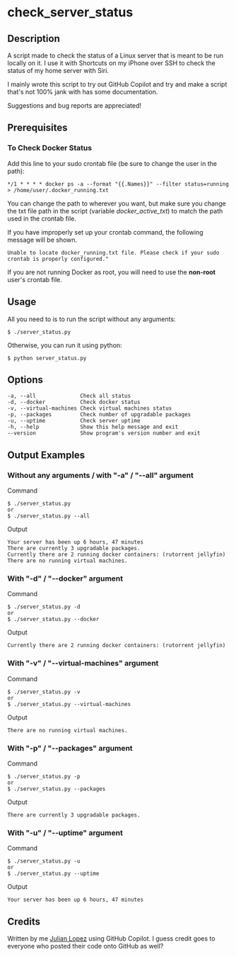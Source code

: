 # check_server_status

## Description

A script made to check the status of a Linux server that is meant to be run locally on it. I use it with Shortcuts on my iPhone over SSH to check the status of my home server with Siri.

I mainly wrote this script to try out GitHub Copilot and try and make a script that's not 100% jank with has some documentation.

Suggestions and bug reports are appreciated!

## Prerequisites

### To Check Docker Status

Add this line to your sudo crontab file (be sure to change the user in the path):

    */1 * * * * docker ps -a --format "{{.Names}}" --filter status=running > /home/user/.docker_running.txt

You can change the path to wherever you want, but make sure you change the txt file path in the script (variable *docker_active_txt*) to match the path used in the crontab file.

If you have improperly set up your crontab command, the following message will be shown.
	
	Unable to locate docker_running.txt file. Please check if your sudo crontab is properly configured."

If you are not running Docker as root, you will need to use the __non-root__ user's crontab file.

## Usage

All you need to is to run the script without any arguments:

    $ ./server_status.py

Otherwise, you can run it using python:

    $ python server_status.py


## Options

	-a, --all              Check all status
	-d, --docker           Check docker status
	-v, --virtual-machines Check virtual machines status
	-p, --packages         Check number of upgradable packages
	-u, --uptime           Check server uptime
	-h, --help             Show this help message and exit
	--version              Show program's version number and exit

## Output Examples

### Without any arguments / with "-a" / "--all" argument
Command

    $ ./server_status.py
    or
    $ ./server_status.py --all

Output

    Your server has been up 6 hours, 47 minutes
    There are currently 3 upgradable packages.
    Currently there are 2 running docker containers: (rutorrent jellyfin)
    There are no running virtual machines.

### With "-d" / "--docker" argument
Command

	$ ./server_status.py -d
	or
	$ ./server_status.py --docker
Output

	Currently there are 2 running docker containers: (rutorrent jellyfin)

### With "-v" / "--virtual-machines" argument
Command

	$ ./server_status.py -v
	or
	$ ./server_status.py --virtual-machines
Output

	There are no running virtual machines.

### With "-p" / "--packages" argument
Command

	$ ./server_status.py -p
	or
	$ ./server_status.py --packages
Output
	
	There are currently 3 upgradable packages.
### With "-u" / "--uptime" argument
Command

	$ ./server_status.py -u
	or
	$ ./server_status.py --uptime
Output

	Your server has been up 6 hours, 47 minutes


## Credits

Written by me [Julian Lopez](https://github.com/JLO64) using GitHub Copilot. I guess credit goes to everyone who posted their code onto GitHub as well?
